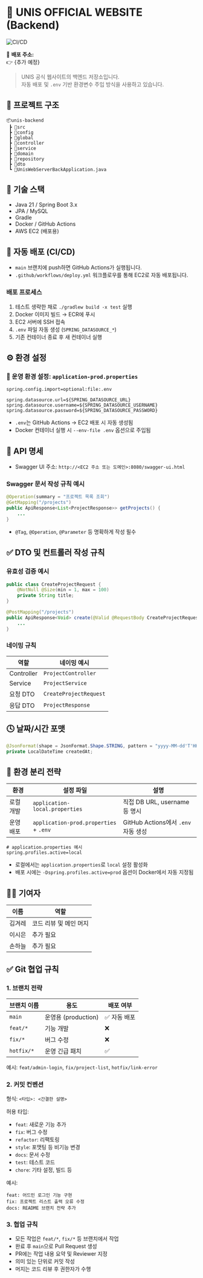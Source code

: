 # 🔗 UNIS OFFICIAL WEBSITE (Backend)

![CI/CD](https://github.com/2025-UNIS-OFFICIAL-WEB/2025-UNIS-OFFICIAL-WEB-BACK/actions/workflows/deploy.yml/badge.svg)

📮 **배포 주소:**  
👉 {추가 예정}

> UNIS 공식 웹사이트의 백엔드 저장소입니다.  
> 자동 배포 및 `.env` 기반 환경변수 주입 방식을 사용하고 있습니다.

## 📁 프로젝트 구조

```
📦unis-backend
 ┣ 📂src
 ┣ 📂config
 ┣ 📂global
 ┣ 📂controller
 ┣ 📂service
 ┣ 📂domain
 ┣ 📂repository
 ┣ 📂dto
 ┗ 📜UnisWebServerBackApplication.java
```

## 🚀 기술 스택

- Java 21 / Spring Boot 3.x
- JPA / MySQL
- Gradle
- Docker / GitHub Actions
- AWS EC2 (배포용)

## 🔄 자동 배포 (CI/CD)

- `main` 브랜치에 push하면 GitHub Actions가 실행됩니다.
- `.github/workflows/deploy.yml` 워크플로우를 통해 EC2로 자동 배포됩니다.

### 배포 프로세스

1. 테스트 생략한 채로 `./gradlew build -x test` 실행
2. Docker 이미지 빌드 → ECR에 푸시
3. EC2 서버에 SSH 접속
4. `.env` 파일 자동 생성 (`SPRING_DATASOURCE_*`)
5. 기존 컨테이너 종료 후 새 컨테이너 실행

## ⚙️ 환경 설정

### 📌 운영 환경 설정: `application-prod.properties`

```properties
spring.config.import=optional:file:.env

spring.datasource.url=${SPRING_DATASOURCE_URL}
spring.datasource.username=${SPRING_DATASOURCE_USERNAME}
spring.datasource.password=${SPRING_DATASOURCE_PASSWORD}
```

- `.env`는 GitHub Actions → EC2 배포 시 자동 생성됨
- Docker 컨테이너 실행 시 `--env-file .env` 옵션으로 주입됨

## 🧪 API 명세

- Swagger UI 주소: `http://<EC2 주소 또는 도메인>:8080/swagger-ui.html`

### Swagger 문서 작성 규칙 예시

```java
@Operation(summary = "프로젝트 목록 조회")
@GetMapping("/projects")
public ApiResponse<List<ProjectResponse>> getProjects() {
    ...
}
```

- `@Tag`, `@Operation`, `@Parameter` 등 명확하게 작성 필수

## ✅ DTO 및 컨트롤러 작성 규칙

### 유효성 검증 예시

```java
public class CreateProjectRequest {
    @NotNull @Size(min = 1, max = 100)
    private String title;
}

@PostMapping("/projects")
public ApiResponse<Void> create(@Valid @RequestBody CreateProjectRequest request) {
    ...
}
```

### 네이밍 규칙

| 역할        | 네이밍 예시              |
|-------------|---------------------------|
| Controller  | `ProjectController`       |
| Service     | `ProjectService`          |
| 요청 DTO    | `CreateProjectRequest`    |
| 응답 DTO    | `ProjectResponse`         |

## 🕓 날짜/시간 포맷

```java
@JsonFormat(shape = JsonFormat.Shape.STRING, pattern = "yyyy-MM-dd'T'HH:mm:ss")
private LocalDateTime createdAt;
```

## 🔐 환경 분리 전략

| 환경     | 설정 파일                       | 설명                                 |
|----------|----------------------------------|--------------------------------------|
| 로컬 개발 | `application-local.properties`   | 직접 DB URL, username 등 명시        |
| 운영 배포 | `application-prod.properties` + `.env` | GitHub Actions에서 `.env` 자동 생성 |

```properties
# application.properties 예시
spring.profiles.active=local
```

- 로컬에서는 `application.properties`로 `local` 설정 활성화
- 배포 시에는 `-Dspring.profiles.active=prod` 옵션이 Docker에서 자동 지정됨

## 🧑‍💻 기여자

| 이름   | 역할                    |
|--------|-------------------------|
| 김겨레 | 코드 리뷰 및 메인 머지 |
| 이시은 | 추가 필요                    |
| 손하늘 | 추가 필요                    |

## ✅ Git 협업 규칙

### 1. 브랜치 전략

| 브랜치 이름 | 용도               | 배포 여부 |
|-------------|--------------------|------------|
| `main`      | 운영용 (production) | ✅ 자동 배포 |
| `feat/*`    | 기능 개발          | ❌         |
| `fix/*`     | 버그 수정          | ❌         |
| `hotfix/*`  | 운영 긴급 패치     | ✅         |

예시: `feat/admin-login`, `fix/project-list`, `hotfix/link-error`

### 2. 커밋 컨벤션

형식: `<타입>: <간결한 설명>`

허용 타입:
- `feat`: 새로운 기능 추가
- `fix`: 버그 수정
- `refactor`: 리팩토링
- `style`: 포맷팅 등 비기능 변경
- `docs`: 문서 수정
- `test`: 테스트 코드
- `chore`: 기타 설정, 빌드 등

예시:

```
feat: 어드민 로그인 기능 구현
fix: 프로젝트 리스트 출력 오류 수정
docs: README 브랜치 전략 추가
```

### 3. 협업 규칙

- 모든 작업은 `feat/*`, `fix/*` 등 브랜치에서 작업
- 완료 후 `main`으로 Pull Request 생성
- PR에는 작업 내용 요약 및 Reviewer 지정
- 의미 있는 단위로 커밋 작성
- 머지는 코드 리뷰 후 권한자가 수행
